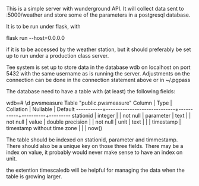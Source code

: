 This is a simple server with wunderground API. It will collect data sent to <host or ip>:5000/weather and store some of the parameters in a postgresql database.

It is to be run under flask, with 

flask run --host=0.0.0.0

if it is to be accessed by the weather station, but it should preferably be set up to run under a production class server.



Tee system is set up to store data in the database wdb on localhost on port 5432
with the same username as is running the server. Adjustments on the connection
can be done in the connection statement above or in ~/.pgpass

The database need to have a table with (at least) the following fields:

wdb=# \d pwsmeasure
                        Table "public.pwsmeasure"
  Column   |            Type             | Collation | Nullable | Default 
-----------+-----------------------------+-----------+----------+---------
 stationid | integer                     |           | not null | 
 parameter | text                        |           | not null | 
 value     | double precision            |           | not null | 
 unit      | text                        |           |          | 
 timestamp | timestamp without time zone |           |          | now()


The table should be indexed on stationid, parameter and timmestamp. There should also
be a unique key on those three fields. There may be a index on value, it probably would 
never make sense to have an index on unit. 

the extention timescaledb will be helpful for managing the data when the table is growing
larger.
